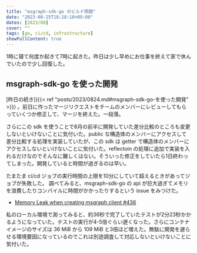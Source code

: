 ```yaml
---
title: "msgraph-sdk-go のビルド問題"
date: "2023-08-25T18:28:18+09:00"
dates: [2023/08]
cover: ""
tags: [go, ci/cd, infrastructure]
showFullContent: true
---
```


1時に寝て何度か起きて7時に起きた。昨日は少し早めにお仕事を終えて家で休んでいたので少し回復した。

## msgraph-sdk-go を使った開発

[昨日の続き]({{< ref "posts/2023/0824.md#msgraph-sdk-go-を使った開発" >}}) 。前日に作ったマージリクエストをチームのメンバーにレビューしてもらっていくつか修正して、マージを終えた。一段落。

さらにこの sdk を使うことで8月の前半に開発していた差分比較のところも変更しないといけないことに気付いた。public な構造体のメンバーにアクセスして差分比較する処理を実装していたが、この sdk は getter で構造体のメンバーにアクセスしないといけないことに気付いた。reflectoin の処理に追加で実装を入れるだけなのでそんなに難しくはない。そういった修正をしていたら1日終わってしまった。開発していると時間が過ぎるのは早い。

たまたま ci/cd ジョブの実行時間の上限を10分にしていて超えるときがあってジョブが失敗した。
調べてみると、msgraph-sdk-go の api が巨大過ぎてメモリを浪費したりコンパイルに時間がかかったりするという issue をみつけた。

* [Memory Leak when creating msgraph client #436](https://github.com/microsoftgraph/msgraph-sdk-go/issues/436)

私のローカル環境で測ってみると、約36秒で完了していたテストが2分23秒かかるようになっていた。テストの実行が4-5倍ぐらい遅くなった。さらにコンテナイメージのサイズは 36 MiB から 109 MiB と3倍ほど増えた。無駄に開発を遅らせる環境要因になっているのでこれは別途調査して対応しないといけないことに気付いた。
